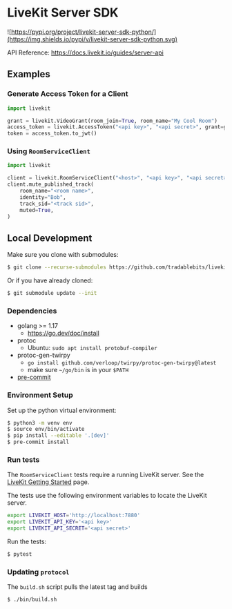 # LiveKit Server SDK

![https://pypi.org/project/livekit-server-sdk-python/](https://img.shields.io/pypi/v/livekit-server-sdk-python.svg)

API Reference: https://docs.livekit.io/guides/server-api

## Examples

### Generate Access Token for a Client

```py
import livekit

grant = livekit.VideoGrant(room_join=True, room_name="My Cool Room")
access_token = livekit.AccessToken("<api key>", "<api secret>", grant=grant, identity="bob", name="Bob")
token = access_token.to_jwt()
```

### Using `RoomServiceClient`

```py
import livekit

client = livekit.RoomServiceClient("<host>", "<api key>", "<api secret>")
client.mute_published_track(
    room_name="<room name>",
    identity="Bob",
    track_sid="<track sid>",
    muted=True,
)
```

## Local Development

Make sure you clone with submodules:
```sh
$ git clone --recurse-submodules https://github.com/tradablebits/livekit-server-sdk-python.git
```
Or if you have already cloned:
```sh
$ git submodule update --init
```

### Dependencies

- golang >= 1.17
    - https://go.dev/doc/install
- protoc
    - Ubuntu: `sudo apt install protobuf-compiler`
- protoc-gen-twirpy
    - `go install github.com/verloop/twirpy/protoc-gen-twirpy@latest`
    - make sure `~/go/bin` is in your `$PATH`
- [pre-commit](https://pre-commit.com/)

### Environment Setup

Set up the python virtual environment:

```sh
$ python3 -m venv env
$ source env/bin/activate
$ pip install --editable '.[dev]'
$ pre-commit install
```

### Run tests

The `RoomServiceClient` tests require a running LiveKit server.
See the [LiveKit Getting Started](https://docs.livekit.io/guides/getting-started/) page.

The tests use the following environment variables to locate the LiveKit server.

```sh
export LIVEKIT_HOST='http://localhost:7880'
export LIVEKIT_API_KEY='<api key>'
export LIVEKIT_API_SECRET='<api secret>'
```

Run the tests:

```sh
$ pytest
```

### Updating `protocol`

The `build.sh` script pulls the latest tag and builds

```sh
$ ./bin/build.sh
```
